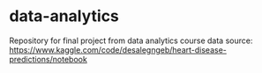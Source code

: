 # data-analytics
Repository for final project from data analytics course
data source: https://www.kaggle.com/code/desalegngeb/heart-disease-predictions/notebook